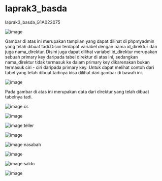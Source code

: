 # laprak3_basda
laprak3_basda_G1A022075

![image](https://github.com/AisyahAmeliaZarahJuaita/laprak3_basda/assets/131422249/b5c8eab1-fc70-490f-a45a-c25770b99ea5)

Gambar di atas ini merupakan tampilan yang dapat dilihat di phpmyadmin yang telah dibuat tadi.Disini terdapat variabel dengan nama id_direktur dan juga nama_direktur. Disini juga dapat dilihat variabel id_direktur merupakan sebuah primary key daripada tabel direktur di atas ini, sedangkan nama_direktur tidak termasuk ke dalam primary key dikarenakan bukan termasuk ciri - ciri daripada primary key. Untuk dapat melihat contoh dari tabel yang telah dibuat tadinya bisa dilihat dari gambar di bawah ini. 

![image](https://github.com/AisyahAmeliaZarahJuaita/laprak3_basda/assets/131422249/93218ecc-daa0-4562-b6c0-91830d603e8f)

Pada gambar di atas ini merupakan data dari direktur yang telah dibuat tabelnya tadi. 



![image](https://github.com/AisyahAmeliaZarahJuaita/laprak3_basda/assets/131422249/2c9dc2b0-63db-477f-b65c-277ed3a8e62c) cs



![image](https://github.com/AisyahAmeliaZarahJuaita/laprak3_basda/assets/131422249/51fdbe12-2523-447c-b714-e0cf44559940)


![image](https://github.com/AisyahAmeliaZarahJuaita/laprak3_basda/assets/131422249/49bf599c-3d22-4307-92f5-301f277805b4) teller

![image](https://github.com/AisyahAmeliaZarahJuaita/laprak3_basda/assets/131422249/48e6d481-582f-4e24-9ec5-256d79d2704f)


![image](https://github.com/AisyahAmeliaZarahJuaita/laprak3_basda/assets/131422249/61ae6ff2-0cd1-4b88-9d78-fc6e270dc212) nasabah

![image](https://github.com/AisyahAmeliaZarahJuaita/laprak3_basda/assets/131422249/dac0e37c-e689-4ca0-9e5d-e37784b6c499)


![image](https://github.com/AisyahAmeliaZarahJuaita/laprak3_basda/assets/131422249/acdf51b4-7de8-416f-9f21-b8d4f6ce035b) saldo

![image](https://github.com/AisyahAmeliaZarahJuaita/laprak3_basda/assets/131422249/a2ff491e-1c58-40d1-9c32-39dcbadf2d8a)








